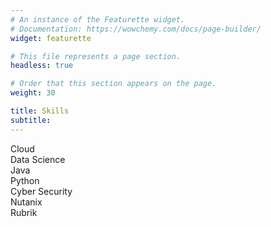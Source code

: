 ```yaml
---
# An instance of the Featurette widget.
# Documentation: https://wowchemy.com/docs/page-builder/
widget: featurette

# This file represents a page section.
headless: true

# Order that this section appears on the page.
weight: 30

title: Skills
subtitle:
---
```

<div class="skills">

  <div class="skill">
    <div class="skill-name">Cloud</div>
    <div class="skill-bar">
      <div class="skill-per" per="1%" style="max-width:1%"></div>
    </div>
  </div>

</div>

<div class="skills">

  <div class="skill">
    <div class="skill-name">Data Science</div>
    <div class="skill-bar">
      <div class="skill-per" per="1%" style="max-width:1%"></div>
    </div>
  </div>

</div>

<div class="skills">

  <div class="skill">
    <div class="skill-name">Java</div>
    <div class="skill-bar">
      <div class="skill-per" per="1%" style="max-width:1%"></div>
    </div>
  </div>

</div>

<div class="skills">

  <div class="skill">
    <div class="skill-name">Python</div>
    <div class="skill-bar">
      <div class="skill-per" per="1%" style="max-width:1%"></div>
    </div>
  </div>

</div>

<div class="skills">

  <div class="skill">
    <div class="skill-name">Cyber Security</div>
    <div class="skill-bar">
      <div class="skill-per" per="1%" style="max-width:1%"></div>
    </div>
  </div>

</div>

<div class="skills">

  <div class="skill">
    <div class="skill-name">Nutanix</div>
    <div class="skill-bar">
      <div class="skill-per" per="1%" style="max-width:1%"></div>
    </div>
  </div>

</div>

<div class="skills">

  <div class="skill">
    <div class="skill-name">Rubrik</div>
    <div class="skill-bar">
      <div class="skill-per" per="1%" style="max-width:1%"></div>
    </div>
  </div>

</div>